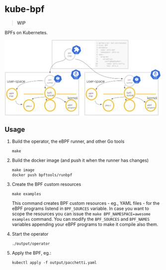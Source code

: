 # kube-bpf

> **WIP**

BPFs on Kubernetes.

![BPF custom resources](/docs/images/operator.png)

## Usage

1. Build the operator, the eBPF runner, and other Go tools

   ```console
   make
   ```

2. Build the docker image (and push it when the runner has changes)

    ```console
    make image
    docker push bpftools/runbpf
    ```

3. Create the BPF custom resources

    ```console
    make examples
    ```

    This command creates BPF custom resources - eg., YAML files - for the eBPF programs listend in `BPF_SOURCES` variable.
    In case you want to scope the resources you can issue the `make BPF_NAMESPACE=awesome examples` command.
    You can modify the `BPF_SOURCES` and `BPF_NAMES` variables appending your eBPF programs to make it compile also them.

4. Start the operator

    ```console
    ./output/operator
    ```

5. Apply the BPF, eg.:

    ```console
    kubectl apply -f output/pacchetti.yaml
    ```
